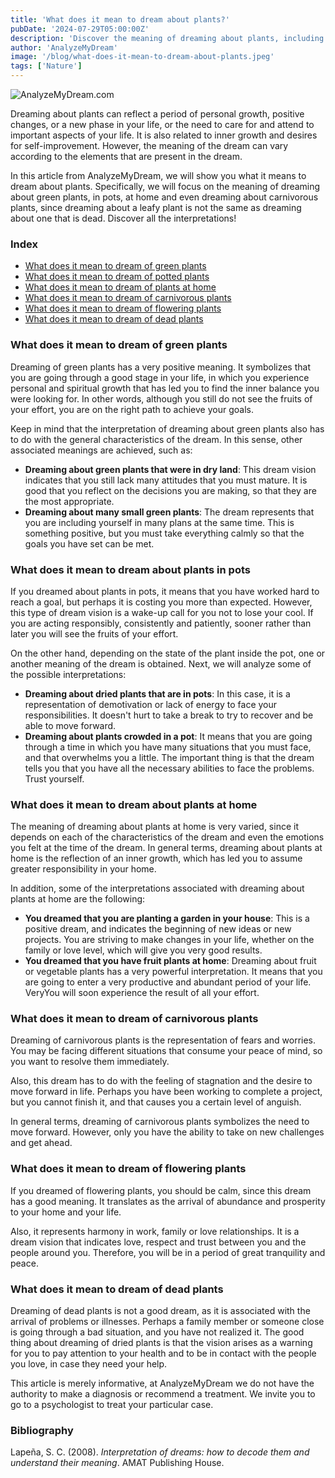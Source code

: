 ```yaml
---
title: 'What does it mean to dream about plants?'
pubDate: '2024-07-29T05:00:00Z'
description: 'Discover the meaning of dreaming about plants, including interpretations of green plants, potted plants, house plants, carnivorous plants, flowering plants, and dead plants.'
author: 'AnalyzeMyDream'
image: '/blog/what-does-it-mean-to-dream-about-plants.jpeg'
tags: ['Nature']
---
```


![AnalyzeMyDream.com](/blog/what-does-it-mean-to-dream-about-plants.jpeg)

Dreaming about plants can reflect a period of personal growth, positive changes, or a new phase in your life, or the need to care for and attend to important aspects of your life. It is also related to inner growth and desires for self-improvement. However, the meaning of the dream can vary according to the elements that are present in the dream.

In this article from AnalyzeMyDream, we will show you what it means to dream about plants. Specifically, we will focus on the meaning of dreaming about green plants, in pots, at home and even dreaming about carnivorous plants, since dreaming about a leafy plant is not the same as dreaming about one that is dead. Discover all the interpretations!

### Index

- [What does it mean to dream of green plants](#what-does-it-mean-to-dream-of-green-plants)
- [What does it mean to dream of potted plants](#what-does-it-mean-to-dream-of-potted-plants)
- [What does it mean to dream of plants at home](#what-does-it-mean-to-dream-of-plants-at-home)
- [What does it mean to dream of carnivorous plants](#what-does-it-mean-to-dream-of-carnivorous-plants)
- [What does it mean to dream of flowering plants](#what-does-it-mean-to-dream-of-flowering-plants)
- [What does it mean to dream of dead plants](#what-does-it-mean-to-dream-of-dead-plants)

### What does it mean to dream of green plants

Dreaming of green plants has a very positive meaning. It symbolizes that you are going through a good stage in your life, in which you experience personal and spiritual growth that has led you to find the inner balance you were looking for. In other words, although you still do not see the fruits of your effort, you are on the right path to achieve your goals.

Keep in mind that the interpretation of dreaming about green plants also has to do with the general characteristics of the dream. In this sense, other associated meanings are achieved, such as:

- **Dreaming about green plants that were in dry land**: This dream vision indicates that you still lack many attitudes that you must mature. It is good that you reflect on the decisions you are making, so that they are the most appropriate.
- **Dreaming about many small green plants**: The dream represents that you are including yourself in many plans at the same time. This is something positive, but you must take everything calmly so that the goals you have set can be met.

### What does it mean to dream about plants in pots

If you dreamed about plants in pots, it means that you have worked hard to reach a goal, but perhaps it is costing you more than expected. However, this type of dream vision is a wake-up call for you not to lose your cool. If you are acting responsibly, consistently and patiently, sooner rather than later you will see the fruits of your effort.

On the other hand, depending on the state of the plant inside the pot, one or another meaning of the dream is obtained. Next, we will analyze some of the possible interpretations:

- **Dreaming about dried plants that are in pots**: In this case, it is a representation of demotivation or lack of energy to face your responsibilities. It doesn't hurt to take a break to try to recover and be able to move forward.
- **Dreaming about plants crowded in a pot**: It means that you are going through a time in which you have many situations that you must face, and that overwhelms you a little. The important thing is that the dream tells you that you have all the necessary abilities to face the problems. Trust yourself.

### What does it mean to dream about plants at home

The meaning of dreaming about plants at home is very varied, since it depends on each of the characteristics of the dream and even the emotions you felt at the time of the dream. In general terms, dreaming about plants at home is the reflection of an inner growth, which has led you to assume greater responsibility in your home.

In addition, some of the interpretations associated with dreaming about plants at home are the following:

- **You dreamed that you are planting a garden in your house**: This is a positive dream, and indicates the beginning of new ideas or new projects. You are striving to make changes in your life, whether on the family or love level, which will give you very good results.
- **You dreamed that you have fruit plants at home**: Dreaming about fruit or vegetable plants has a very powerful interpretation. It means that you are going to enter a very productive and abundant period of your life. VeryYou will soon experience the result of all your effort.

### What does it mean to dream of carnivorous plants

Dreaming of carnivorous plants is the representation of fears and worries. You may be facing different situations that consume your peace of mind, so you want to resolve them immediately.

Also, this dream has to do with the feeling of stagnation and the desire to move forward in life. Perhaps you have been working to complete a project, but you cannot finish it, and that causes you a certain level of anguish.

In general terms, dreaming of carnivorous plants symbolizes the need to move forward. However, only you have the ability to take on new challenges and get ahead.

### What does it mean to dream of flowering plants

If you dreamed of flowering plants, you should be calm, since this dream has a good meaning. It translates as the arrival of abundance and prosperity to your home and your life.

Also, it represents harmony in work, family or love relationships. It is a dream vision that indicates love, respect and trust between you and the people around you. Therefore, you will be in a period of great tranquility and peace.

### What does it mean to dream of dead plants

Dreaming of dead plants is not a good dream, as it is associated with the arrival of problems or illnesses. Perhaps a family member or someone close is going through a bad situation, and you have not realized it. The good thing about dreaming of dried plants is that the vision arises as a warning for you to pay attention to your health and to be in contact with the people you love, in case they need your help.

This article is merely informative, at AnalyzeMyDream we do not have the authority to make a diagnosis or recommend a treatment. We invite you to go to a psychologist to treat your particular case.

### Bibliography

Lapeña, S. C. (2008). *Interpretation of dreams: how to decode them and understand their meaning*. AMAT Publishing House.